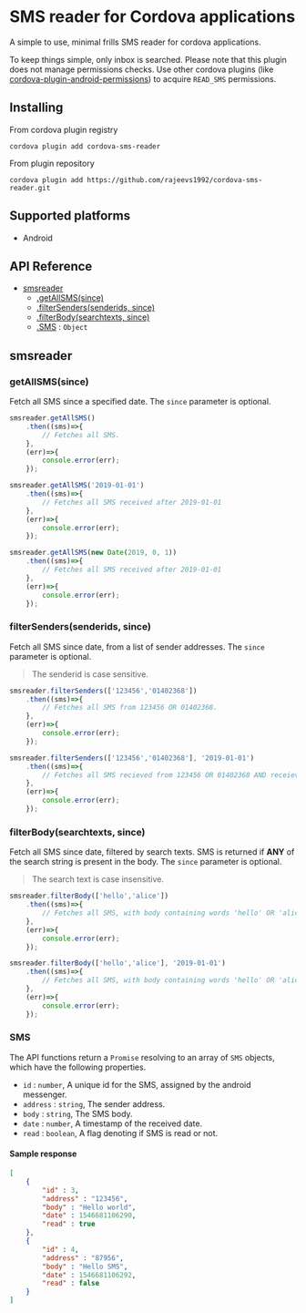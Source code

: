 # SMS reader for Cordova applications

A simple to use, minimal frills SMS reader for cordova applications.

To keep things simple, only inbox is searched. Please note that this plugin does not manage permissions checks. Use other cordova plugins (like [cordova-plugin-android-permissions](https://github.com/NeoLSN/cordova-plugin-android-permissions)) to acquire `READ_SMS` permissions.

## Installing

From cordova plugin registry

    cordova plugin add cordova-sms-reader

From plugin repository

    cordova plugin add https://github.com/rajeevs1992/cordova-sms-reader.git

## Supported platforms

- Android

## API Reference

- [smsreader](#smsreader)
  - [.getAllSMS(since)](#getallsms)
  - [.filterSenders(senderids, since)](#filtersenders)
  - [.filterBody(searchtexts, since)](#filterbody)
  - [.SMS](#sms) : `Object`
  

## smsreader

<a id="smsreader"></a>

### getAllSMS(since)

<a id="getallsms"></a>
Fetch all SMS since a specified date. The `since` parameter is optional.

```js
smsreader.getAllSMS()
    .then((sms)=>{
        // Fetches all SMS.
    },
    (err)=>{
        console.error(err);
    });

smsreader.getAllSMS('2019-01-01')
    .then((sms)=>{
        // Fetches all SMS received after 2019-01-01
    },
    (err)=>{
        console.error(err);
    });

smsreader.getAllSMS(new Date(2019, 0, 1))
    .then((sms)=>{
        // Fetches all SMS received after 2019-01-01
    },
    (err)=>{
        console.error(err);
    });
```

### filterSenders(senderids, since)

<a id="filtersenders"></a>
Fetch all SMS since date, from a list of sender addresses. The `since` parameter is optional.

> The senderid is case sensitive.

```js
smsreader.filterSenders(['123456','01402368'])
    .then((sms)=>{
        // Fetches all SMS from 123456 OR 01402368.
    },
    (err)=>{
        console.error(err);
    });

smsreader.filterSenders(['123456','01402368'], '2019-01-01')
    .then((sms)=>{
        // Fetches all SMS recieved from 123456 OR 01402368 AND receieved after 2019-01-01.
    },
    (err)=>{
        console.error(err);
    });
```

### filterBody(searchtexts, since)

<a id="filterbody"></a>
Fetch all SMS since date, filtered by search texts. SMS is returned if **ANY** of the search string is present in the body. The `since` parameter is optional.

> The search text is case insensitive.

```js
smsreader.filterBody(['hello','alice'])
    .then((sms)=>{
        // Fetches all SMS, with body containing words 'hello' OR 'alice'.
    },
    (err)=>{
        console.error(err);
    });

smsreader.filterBody(['hello','alice'], '2019-01-01')
    .then((sms)=>{
        // Fetches all SMS, with body containing words 'hello' OR 'alice' AND receieved after 2019-01-01.
    },
    (err)=>{
        console.error(err);
    });
```

### SMS

<a id="sms"></a>
The API functions return a `Promise` resolving to an array of `SMS` objects, which have the following properties.

- `id` : `number`, A unique id for the SMS, assigned by the android messenger.
- `address` : `string`, The sender address.
- `body` : `string`, The SMS body.
- `date` : `number`, A timestamp of the received date.
- `read` : `boolean`, A flag denoting if SMS is read or not.

#### Sample response

```json
[
    {
        "id" : 3,
        "address" : "123456",
        "body" : "Hello world",
        "date" : 1546681106290,
        "read" : true
    },
    {
        "id" : 4,
        "address" : "87956",
        "body" : "Hello SMS",
        "date" : 1546681106292,
        "read" : false
    }
]
```
